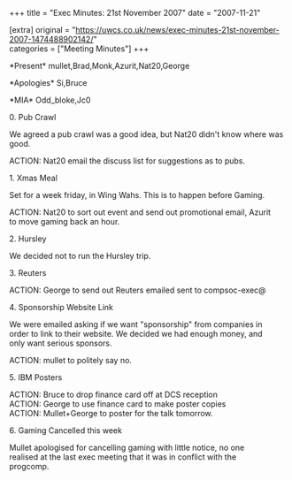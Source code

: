 +++
title = "Exec Minutes: 21st November 2007"
date = "2007-11-21"

[extra]
original = "https://uwcs.co.uk/news/exec-minutes-21st-november-2007-1474488902142/"    
categories = ["Meeting Minutes"]
+++

\*Present\* mullet,Brad,Monk,Azurit,Nat20,George

\*Apologies\* Si,Bruce

\*MIA\* Odd\_bloke,Jc0

0\. Pub Crawl

We agreed a pub crawl was a good idea, but Nat20 didn't know where was good.

ACTION: Nat20 email the discuss list for suggestions as to pubs.

1\. Xmas Meal

Set for a week friday, in Wing Wahs. This is to happen before Gaming.

ACTION: Nat20 to sort out event and send out promotional email, Azurit  
to move gaming back an hour.

2\. Hursley

We decided not to run the Hursley trip.

3\. Reuters

ACTION: George to send out Reuters emailed sent to compsoc-exec@

4\. Sponsorship Website Link

We were emailed asking if we want "sponsorship" from companies in  
order to link to their website. We decided we had enough money, and  
only want serious sponsors.

ACTION: mullet to politely say no.

5\. IBM Posters

ACTION: Bruce to drop finance card off at DCS reception  
ACTION: George to use finance card to make poster copies  
ACTION: Mullet+George to poster for the talk tomorrow.

6\. Gaming Cancelled this week

Mullet apologised for cancelling gaming with little notice, no one  
realised at the last exec meeting that it was in conflict with the  
progcomp.

